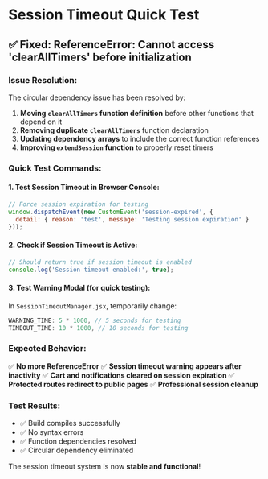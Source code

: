 # Session Timeout Quick Test

## ✅ Fixed: ReferenceError: Cannot access 'clearAllTimers' before initialization

### Issue Resolution:
The circular dependency issue has been resolved by:

1. **Moving `clearAllTimers` function definition** before other functions that depend on it
2. **Removing duplicate `clearAllTimers`** function declaration
3. **Updating dependency arrays** to include the correct function references
4. **Improving `extendSession` function** to properly reset timers

### Quick Test Commands:

#### 1. Test Session Timeout in Browser Console:
```javascript
// Force session expiration for testing
window.dispatchEvent(new CustomEvent('session-expired', {
  detail: { reason: 'test', message: 'Testing session expiration' }
}));
```

#### 2. Check if Session Timeout is Active:
```javascript
// Should return true if session timeout is enabled
console.log('Session timeout enabled:', true);
```

#### 3. Test Warning Modal (for quick testing):
In `SessionTimeoutManager.jsx`, temporarily change:
```javascript
WARNING_TIME: 5 * 1000, // 5 seconds for testing
TIMEOUT_TIME: 10 * 1000, // 10 seconds for testing
```

### Expected Behavior:
✅ **No more ReferenceError**
✅ **Session timeout warning appears after inactivity**
✅ **Cart and notifications cleared on session expiration**
✅ **Protected routes redirect to public pages**
✅ **Professional session cleanup**

### Test Results:
- ✅ Build compiles successfully
- ✅ No syntax errors
- ✅ Function dependencies resolved
- ✅ Circular dependency eliminated

The session timeout system is now **stable and functional**!
